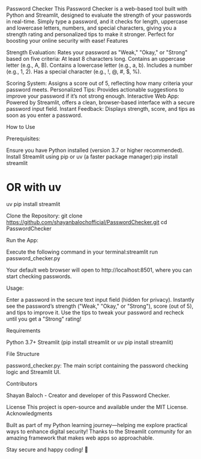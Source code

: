 Password Checker
This Password Checker is a web-based tool built with Python and Streamlit, designed to evaluate the strength of your passwords in real-time. Simply type a password, and it checks for length, uppercase and lowercase letters, numbers, and special characters, giving you a strength rating and personalized tips to make it stronger. Perfect for boosting your online security with ease!
Features

Strength Evaluation: Rates your password as "Weak," "Okay," or "Strong" based on five criteria:
At least 8 characters long.
Contains an uppercase letter (e.g., A, B).
Contains a lowercase letter (e.g., a, b).
Includes a number (e.g., 1, 2).
Has a special character (e.g., !, @, #, $, %).


Scoring System: Assigns a score out of 5, reflecting how many criteria your password meets.
Personalized Tips: Provides actionable suggestions to improve your password if it’s not strong enough.
Interactive Web App: Powered by Streamlit, offers a clean, browser-based interface with a secure password input field.
Instant Feedback: Displays strength, score, and tips as soon as you enter a password.

How to Use

Prerequisites:

Ensure you have Python installed (version 3.7 or higher recommended).
Install Streamlit using pip or uv (a faster package manager):pip install streamlit
# OR with uv
uv pip install streamlit




Clone the Repository:
git clone https://github.com/shayanbalochofficial/PasswordChecker.git
cd PasswordChecker


Run the App:

Execute the following command in your terminal:streamlit run password_checker.py


Your default web browser will open to http://localhost:8501, where you can start checking passwords.


Usage:

Enter a password in the secure text input field (hidden for privacy).
Instantly see the password’s strength ("Weak," "Okay," or "Strong"), score (out of 5), and tips to improve it.
Use the tips to tweak your password and recheck until you get a "Strong" rating!



Requirements

Python 3.7+
Streamlit (pip install streamlit or uv pip install streamlit)

File Structure

password_checker.py: The main script containing the password checking logic and Streamlit UI.

Contributors

Shayan Baloch - Creator and developer of this Password Checker.

License
This project is open-source and available under the MIT License.
Acknowledgments

Built as part of my Python learning journey—helping me explore practical ways to enhance digital security!
Thanks to the Streamlit community for an amazing framework that makes web apps so approachable.


Stay secure and happy coding! 🚀
